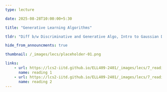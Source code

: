 ```yaml
---
type: lecture

date: 2025-08-28T10:00:00+5:30

title: "Generative Learning Algorithms"

tldr: "Diff b/w Discriminative and Generative Algo, Intro to Gaussian Discriminant Analysis"

hide_from_announcments: true

thumbnail: /_images/lecs/placeholder-01.png

links: 
    - url: https://lcs2-iitd.github.io/ELL409-2401/_images/lecs/7_reading1.pdf
      name: reading 1
    - url: https://lcs2-iitd.github.io/ELL409-2401/_images/lecs/7_reading2.pdf
      name: reading 2
---
```

